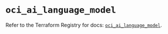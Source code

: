 # `oci_ai_language_model`

Refer to the Terraform Registry for docs: [`oci_ai_language_model`](https://registry.terraform.io/providers/oracle/oci/7.19.0/docs/resources/ai_language_model).

